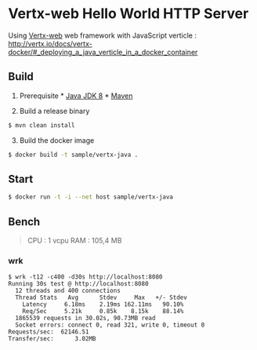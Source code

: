 # Vertx-web Hello World HTTP Server

Using [Vertx-web](http://vertx.io/docs/vertx-web/java/) web framework with JavaScript verticle : http://vertx.io/docs/vertx-docker/#_deploying_a_java_verticle_in_a_docker_container

## Build

  1. Prerequisite
    * [Java JDK 8](http://www.oracle.com/technetwork/java/javase/downloads/index.html)
    * [Maven](https://maven.apache.org/)

  2. Build a release binary

```sh
$ mvn clean install
```
  3. Build the docker image

```sh
$ docker build -t sample/vertx-java .
```

## Start

```sh
$ docker run -t -i --net host sample/vertx-java
```

## Bench

> CPU : 1 vcpu
> RAM : 105,4 MB

### wrk
```
$ wrk -t12 -c400 -d30s http://localhost:8080         
Running 30s test @ http://localhost:8080
  12 threads and 400 connections
  Thread Stats   Avg      Stdev     Max   +/- Stdev
    Latency     6.18ms    2.19ms 162.11ms   90.10%
    Req/Sec     5.21k     0.85k    8.15k    88.14%
  1865539 requests in 30.02s, 90.73MB read
  Socket errors: connect 0, read 321, write 0, timeout 0
Requests/sec:  62146.51
Transfer/sec:      3.02MB
```
